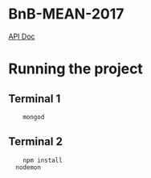 # BnB-MEAN-2017

[API Doc](https://docs.google.com/spreadsheets/d/1QMHvDYByolWRA9CAzpZmlcQ57A2Ba1uddQBy1BFVDeg/edit?usp=sharing)

# Running the project


## Terminal 1
```
	mongod  
```
## Terminal 2

```
	npm install
  nodemon  
```
